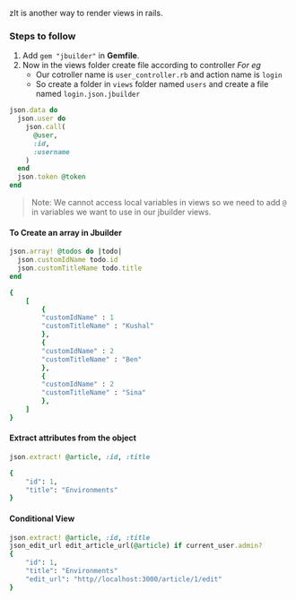 zIt is another way to render views in rails.

### Steps to follow
1. Add `gem "jbuilder"` in **Gemfile**.
2. Now in the views folder create file according to controller
*For eg*
	- Our cotroller name is `user_controller.rb` and action name is `login`
	- So create a folder in `views` folder named `users` and create a file named `login.json.jbuilder`
```rb
json.data do
  json.user do
    json.call(
      @user,
      :id,
      :username
    )
  end
  json.token @token
end
```

> Note: We cannot access local variables in views so we need to add `@` in variables we want to use in our jbuilder views.

#### To Create an array in Jbuilder
```rb
json.array! @todos do |todo|
  json.customIdName todo.id
  json.customTitleName todo.title
end

{
	[
		{
		"customIdName" : 1
		"customTitleName" : "Kushal"
		},
		{
		"customIdName" : 2
		"customTitleName" : "Ben"
		},
		{
		"customIdName" : 2
		"customTitleName" : "Sina"
		},
	]
}

```

#### Extract attributes from the object
```rb
json.extract! @article, :id, :title

{
	"id": 1,
	"title": "Environments" 
}
```


#### Conditional View
```rb
json.extract! @article, :id, :title
json_edit_url edit_article_url(@article) if current_user.admin?
{
	"id": 1,
	"title": "Environments" 
	"edit_url": "http//localhost:3000/article/1/edit"
}
```

